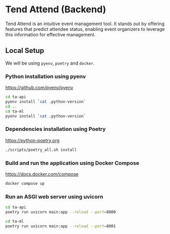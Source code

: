 # Tend Attend (Backend)

Tend Attend is an intuitive event management tool. It stands out by offering features that predict attendee status, enabling event organizers to leverage this information for effective management.

## Local Setup

We will be using `pyenv`, `poetry` and `docker`.

### Python installation using pyenv

https://github.com/pyenv/pyenv

```sh
cd ta-api
pyenv install `cat .python-version`
cd ..
cd ta-ml
pyenv install `cat .python-version`
```

### Dependencies installation using Poetry

https://python-poetry.org

```sh
./scripts/poetry_all.sh install
```

### Build and run the application using Docker Compose

https://docs.docker.com/compose

```sh
docker compose up
```

### Run an ASGI web server using uvicorn

```sh
cd ta-api
poetry run uvicorn main:app --reload --port=8000
```

```sh
cd ta-ml
poetry run uvicorn main:app --reload --port=8001
```
